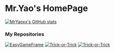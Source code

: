 # Mr.Yao's HomePage

[![MrYaoxx's GitHub stats](https://github-readme-stats.vercel.app/api?username=mryaoxx)](https://github.com/mryaoxx/)




### My Repositories
[![EasyGameFrame](https://github-readme-stats.vercel.app/api/pin/?username=mryaoxx&repo=EasyGameFrame)](https://github.com/mryaoxx/EasyGameFrame)
[![Trick-or-Trick](https://github-readme-stats.vercel.app/api/pin/?username=mryaoxx&repo=Trick-or-Trick)](https://github.com/mryaoxx/Trick-or-Trick)
[![Trick-or-Trick](https://github-readme-stats.vercel.app/api/pin/?username=mryaoxx&repo=Trick-or-Trick)](https://github.com/mryaoxx/Trick-or-Trick)
